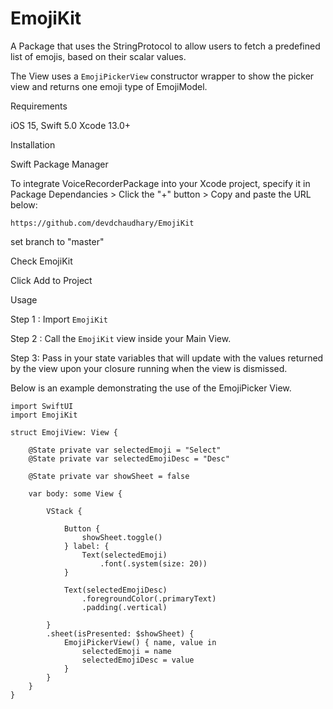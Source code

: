 # EmojiKit

A Package that uses the StringProtocol to allow users to fetch a predefined list of emojis, based on their scalar values.

The View uses a ```EmojiPickerView``` constructor wrapper to show the picker view and returns one emoji type of EmojiModel.

Requirements

iOS 15,
Swift 5.0
Xcode 13.0+

Installation

Swift Package Manager

To integrate VoiceRecorderPackage into your Xcode project, specify it in Package Dependancies > Click the "+" button > Copy and paste the URL below:

```https://github.com/devdchaudhary/EmojiKit```

set branch to "master"

Check EmojiKit

Click Add to Project

Usage

Step 1 : Import ```EmojiKit```

Step 2 : Call the ```EmojiKit``` view inside your Main View.

Step 3: Pass in your state variables that will update with the values returned by the view upon your closure running when the view is dismissed.

Below is an example demonstrating the use of the EmojiPicker View.

```
import SwiftUI
import EmojiKit

struct EmojiView: View {
    
    @State private var selectedEmoji = "Select"
    @State private var selectedEmojiDesc = "Desc"

    @State private var showSheet = false
    
    var body: some View {
        
        VStack {
            
            Button {
                showSheet.toggle()
            } label: {
                Text(selectedEmoji)
                    .font(.system(size: 20))
            }
            
            Text(selectedEmojiDesc)
                .foregroundColor(.primaryText)
                .padding(.vertical)
            
        }
        .sheet(isPresented: $showSheet) {
            EmojiPickerView() { name, value in
                selectedEmoji = name
                selectedEmojiDesc = value
            }
        }
    }
}
```
